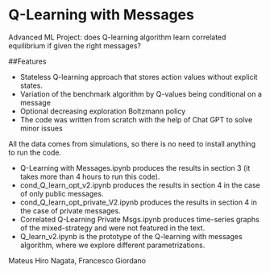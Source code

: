 # Q-Learning with Messages
Advanced ML Project: does Q-learning algorithm learn correlated equilibrium if given the right messages? 

##Features
- Stateless Q-learning approach that stores action values without explicit states.
- Variation of the benchmark algorithm by Q-values being conditional on a message
- Optional decreasing exploration Boltzmann policy
- The code was written from scratch with the help of Chat GPT to solve minor issues

All the data comes from simulations, so there is no need to install anything to run the code. 

- Q-Learning with Messages.ipynb produces the results in section 3 (it takes more than 4 hours to run this code).
- cond_Q_learn_opt_v2.ipynb produces the results in section 4 in the case of only public messages.
- cond_Q_learn_opt_private_V2.ipynb produces the results in section 4 in the case of private messages.
- Correlated Q-Learning Private Msgs.ipynb produces time-series graphs of the mixed-strategy and were not featured in the text.
- Q_learn_v2.ipynb is the prototype of the Q-learning with messages algorithm, where we explore different parametrizations.

Mateus Hiro Nagata, Francesco Giordano
